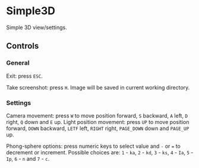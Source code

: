 # Simple3D
Simple 3D view/settings.

## Controls

### General

Exit: press `ESC`.

Take screenshot: press `H`. Image will be saved in current working directory.

### Settings

Camera movement: press `W` to move position forward, `S` backward, `A` left, `D` right, `Q` down and `E` up.
Light position movement: press `UP` to move position forward, `DOWN` backward, `LETF` left, `RIGHT` right, `PAGE_DOWN` down and `PAGE_UP` up.

Phong-sphere options: press numeric keys to select value and `-` or `=` to decrement or increment. Possible choices 
are: `1` - `ka`, `2` - `kd`, `3` - `ks`, `4` - `Ia`, `5` - `Ip`, `6` - `n` and `7` - `c`.